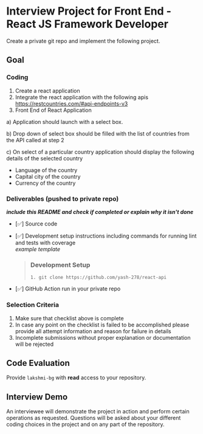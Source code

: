 # Interview Project for Front End - React JS Framework Developer

Create a private git repo and implement the following project.

## Goal

### Coding

1. Create a react application
2. Integrate the react application with the following apis
   https://restcountries.com/#api-endpoints-v3
3. Front End of React Application

a) Application should launch with a select box.

b) Drop down of select box should be filled with the list of countries from the API called at step 2

c) On select of a particular country application should display the following details of the selected country

- Language of the country
- Capital city of the country
- Currency of the country

### Deliverables (pushed to private repo)

_**include this README and check if completed or explain why it isn't done**_

- [✅] Source code
- [✅] Development setup instructions including commands for running lint and tests with coverage
  <br>_example template_

  > ### Development Setup
  >
  > ```
  > 1. git clone https://github.com/yash-278/react-api
  > ```

- [✅] GitHub Action run in your private repo

### Selection Criteria

1. Make sure that checklist above is complete
2. In case any point on the checklist is failed to be accomplished please provide all attempt information and reason for failure in details
3. Incomplete submissions without proper explanation or documentation will be rejected

## Code Evaluation

Provide `lakshmi-bg` with **read** access to your repository.

## Interview Demo

An interviewee will demonstrate the project in action and perform certain operations as requested. Questions will be asked about your different coding choices in the project and on any part of the repository.

